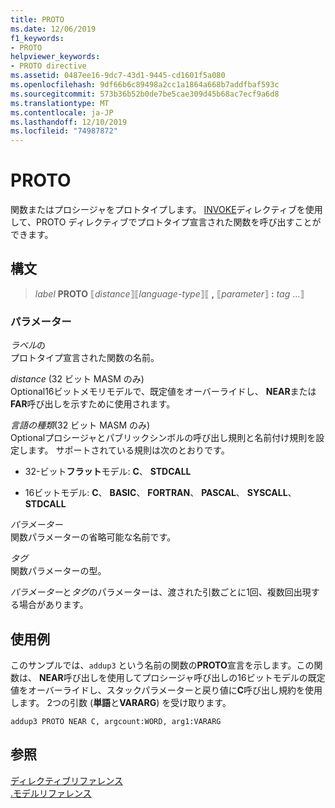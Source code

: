 ```yaml
---
title: PROTO
ms.date: 12/06/2019
f1_keywords:
- PROTO
helpviewer_keywords:
- PROTO directive
ms.assetid: 0487ee16-9dc7-43d1-9445-cd1601f5a080
ms.openlocfilehash: 9df66b6c89498a2cc1a1864a668b7addfbaf593c
ms.sourcegitcommit: 573b36b52b0de7be5cae309d45b68ac7ecf9a6d8
ms.translationtype: MT
ms.contentlocale: ja-JP
ms.lasthandoff: 12/10/2019
ms.locfileid: "74987872"
---
```

# <a name="proto"></a>PROTO

関数またはプロシージャをプロトタイプします。 [INVOKE](invoke.md)ディレクティブを使用して、PROTO ディレクティブでプロトタイプ宣言された関数を呼び出すことができます。

## <a name="syntax"></a>構文

> *label* **PROTO** ⟦*distance*⟧⟦*language-type*⟧⟦ __,__ ⟦*parameter*⟧ __:__ *tag* ...⟧

### <a name="parameters"></a>パラメーター

*ラベル*の\
プロトタイプ宣言された関数の名前。

*distance* (32 ビット MASM のみ)\
Optional16ビットメモリモデルで、既定値をオーバーライドし、 **NEAR**または**FAR**呼び出しを示すために使用されます。

*言語の種類*(32 ビット MASM のみ)\
Optionalプロシージャとパブリックシンボルの呼び出し規則と名前付け規則を設定します。 サポートされている規則は次のとおりです。

- 32-ビット**フラット**モデル: **C**、 **STDCALL**

- 16ビットモデル: **C**、 **BASIC**、 **FORTRAN**、 **PASCAL**、 **SYSCALL**、 **STDCALL**

*パラメーター*\
関数パラメーターの省略可能な名前です。

*タグ*\
関数パラメーターの型。

*パラメーター*と*タグ*のパラメーターは、渡された引数ごとに1回、複数回出現する場合があります。

## <a name="example"></a>使用例

このサンプルでは、`addup3` という名前の関数の**PROTO**宣言を示します。この関数は、 **NEAR**呼び出しを使用してプロシージャ呼び出しの16ビットモデルの既定値をオーバーライドし、スタックパラメーターと戻り値に**C**呼び出し規約を使用します。 2つの引数 (**単語**と**VARARG**) を受け取ります。

```MASM
addup3 PROTO NEAR C, argcount:WORD, arg1:VARARG
```

## <a name="see-also"></a>参照

[ディレクティブリファレンス](directives-reference.md)\
[.モデルリファレンス](dot-model.md)
